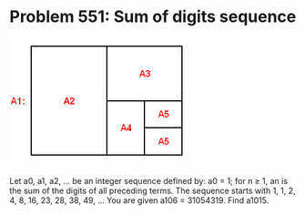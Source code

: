 # Problem 551: Sum of digits sequence

![problem](problem.gif)

Let a0, a1, a2, ... be an integer sequence defined by: a0 = 1; for n ≥
1, an is the sum of the digits of all preceding terms. The sequence
starts with 1, 1, 2, 4, 8, 16, 23, 28, 38, 49, ... You are given
a106 = 31054319. Find a1015.